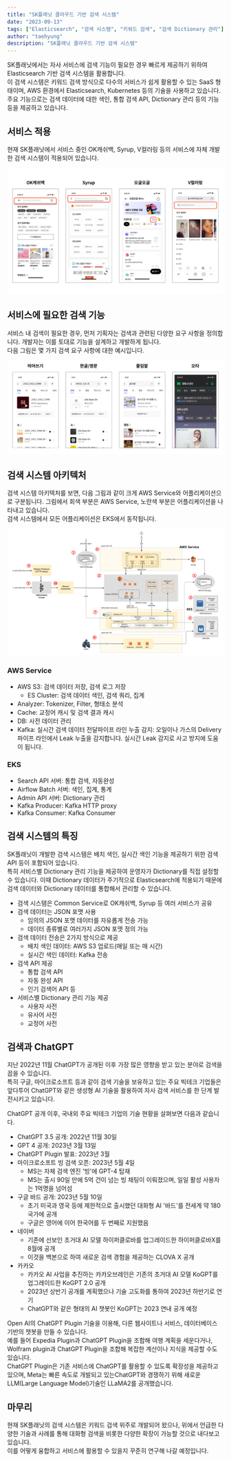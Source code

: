 ```yaml
---
title: "SK플래닛 클라우드 기반 검색 시스템"
date: "2023-09-13"
tags: ["Elasticsearch", "검색 시스템", "키워드 검색", "검색 Dictionary 관리"]
author: "taehyung"
description: "SK플래닛 클라우드 기반 검색 시스템"
---
```


SK플래닛에서는 자사 서비스에 검색 기능이 필요한 경우 빠르게 제공하기 위하여 Elasticsearch 기반 검색 시스템을 활용합니다.  
이 검색 시스템은 키워드 검색 방식으로 다수의 서비스가 쉽게 활용할 수 있는 SaaS 형태이며, AWS 환경에서 Elasticsearch, Kubernetes 등의 기술을 사용하고 있습니다.  
주요 기능으로는 검색 데이터에 대한 색인, 통합 검색 API, Dictionary 관리 등의 기능 등을 제공하고 있습니다.

## 서비스 적용
현재 SK플래닛에서 서비스 중인 OK캐쉬백, Syrup, V컬러링 등의 서비스에 자체 개발한 검색 시스템이 적용되어 있습니다.

![그림1. SK플래닛 서비스에 적용된 검색 시스템](./001.png)

## 서비스에 필요한 검색 기능
서비스 내 검색이 필요한 경우, 먼저 기획자는 검색과 관련된 다양한 요구 사항을 정의합니다.  개발자는 이를 토대로 기능을 설계하고 개발하게 됩니다.  
다음 그림은 몇 가지 검색 요구 사항에 대한 예시입니다. 

![그림2. 검색 요구 사항 예시](./002.png)

## 검색 시스템 아키텍처
검색 시스템 아키텍처를 보면, 다음 그림과 같이 크게 AWS Service와 어플리케이션으로 구분됩니다. 그림에서 회색 부분은 AWS Service, 노란색 부분은 어플리케이션을 나타내고 있습니다.  
검색 시스템에서 모든 어플리케이션은 EKS에서 동작됩니다.

![그림3. 검색 시스템 아키텍쳐](./003.png)

### AWS Service
* AWS S3: 검색 데이터 저장, 검색 로그 저장
    * ES Cluster: 검색 데이터 색인, 검색 쿼리, 집계
* Analyzer: Tokenizer, Filter, 형태소 분석
* Cache: 교정어 캐시 및 검색 결과 캐시
* DB: 사전 데이터 관리
* Kafka: 실시간 검색 데이터 전달파이프 라인 누출 감지: 오일이나 가스의 Delivery 파이프 라인에서 Leak 누출을 감지합니다. 실시간 Leak 감지로 사고 방지에 도움이 됩니다.

### EKS
* Search API 서버: 통합 검색, 자동완성
* Airflow Batch 서버: 색인, 집계, 통계
* Admin API 서버: Dictionary 관리
* Kafka Producer: Kafka HTTP proxy
* Kafka Consumer: Kafka Consumer

## 검색 시스템의 특징
SK플래닛이 개발한 검색 시스템은 배치 색인, 실시간 색인 기능을 제공하기 위한 검색 API 등이 포함되어 있습니다.  
특히 서비스별 Dictionary 관리 기능을 제공하여 운영자가 Dictionary를 직접 설정할 수 있습니다. 이때 Dictionary 데이터가 주기적으로 Elasticsearch에 적용되기 때문에 검색 데이터와 Dictionary 데이터를 통합해서 관리할 수 있습니다.

* 검색 시스템은 Common Service로 OK캐쉬백, Syrup 등 여러 서비스가 공유
* 검색 데이터는 JSON 포맷 사용
    * 임의의 JSON 포맷 데이터를 자유롭게 전송 가능
    * 데이터 종류별로 여러가지 JSON 포맷 정의 가능
* 검색 데이터 전송은 2가지 방식으로 제공
    * 배치 색인 데이터: AWS S3 업로드(매일 또는 매 시간)
    * 실시간 색인 데이터: Kafka 전송
* 검색 API 제공
    * 통합 검색 API
    * 자동 완성 API
    * 인기 검색어 API 등
* 서비스별 Dictionary 관리 기능 제공
    * 사용자 사전
    * 유사어 사전
    * 교정어 사전

## 검색과 ChatGPT

지난 2022년 11월 ChatGPT가 공개된 이후 가장 많은 영향을 받고 있는 분야로 검색을 꼽을 수 있습니다.  
특히 구글, 마이크로소프트 등과 같이 검색 기술을 보유하고 있는 주요 빅테크 기업들은 앞다투어 ChatGPT와 같은 생성형 AI 기술을 활용하여 자사 검색 서비스를 한 단계 발전시키고 있습니다.  

ChatGPT 공개 이후, 국내외 주요 빅테크 기업의 기술 현황을 살펴보면  다음과 같습니다.

* ChatGPT 3.5 공개: 2022년 11월 30일
* GPT 4 공개: 2023년 3월 13일
* ChatGPT Plugin 발표: 2023년 3월
* 마이크로소프트 빙 검색 오픈: 2023년 5월 4일
    * MS는 자체 검색 엔진 '빙'에 GPT-4 탑재
    * MS는 출시 90일 만에 5억 건이 넘는 빙 채팅이 이뤄졌으며, 일일 활성 사용자는 1억명을 넘어섬
* 구글 바드 공개: 2023년 5월 10일
    * 초기 미국과 영국 등에 제한적으로 출시했던 대화형 AI '바드'를 전세계 약 180 국가에 공개
    * 구글은 영어에 이어 한국어를 두 번째로 지원했음
* 네이버
    * 기존에 선보인 초거대 AI 모델 하이퍼클로바를 업그레이드한 하이퍼클로바X를 8월에 공개
    * 이것을 백본으로 하여 새로운 검색 경험을 제공하는 CLOVA X 공개
* 카카오
    * 카카오 AI 사업을 추진하는 카카오브레인은 기존의 초거대 AI 모델 KoGPT를 업그레이드한 KoGPT 2.0 공개
    * 2023년 상반기 공개를 계획했으나 기술 고도화를 통하여 2023년 하반기로 연기
    * ChatGPT와 같은 형태의 AI 챗봇인 KoGPT는 2023 연내 공개 예정

Open AI의  ChatGPT Plugin 기술을 이용해,  다른 웹사이트나 서비스, 데이터베이스 기반의 챗봇을 만들 수 있습니다.  
예를 들어 Expedia Plugin과 ChatGPT Plugin을 조합해 여행 계획을 세운다거나, Wolfram plugin과 ChatGPT Plugin을 조합해 복잡한 계산이나 지식을 제공할 수도 있습니다.  
ChatGPT Plugin은 기존 서비스에 ChatGPT를 활용할 수 있도록 확장성을 제공하고 있으며,
Meta는 빠른 속도로 개발되고 있는ChatGPT와 경쟁하기 위해  새로운 LLM(Large Language Model)기술인  LLaMA2를 공개했습니다.  

## 마무리
현재 SK플래닛의  검색 시스템은 키워드 검색 위주로 개발되어 왔으나, 위에서 언급한 다양한 기술과 사례를 통해 대화형 검색을 비롯한 다양한 확장이 가능할 것으로 내다보고 있습니다.  
이를 어떻게 융합하고 서비스에 활용할 수 있을지 꾸준히 연구해 나갈 예정입니다.
